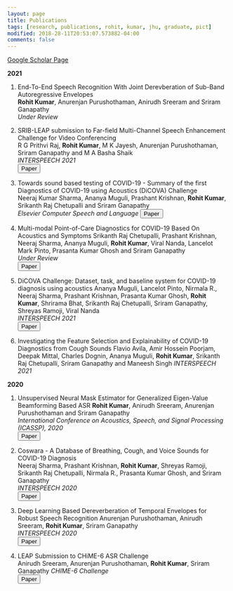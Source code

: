 ```yaml
---
layout: page
title: Publications 
tags: [research, publications, rohit, kumar, jhu, graduate, pict]
modified: 2018-28-11T20:53:07.573882-04:00
comments: false
---
```


[Google Scholar Page](https://scholar.google.com/citations?user=4PulMD4AAAAJ&hl=en)


**2021**

1. End-To-End Speech Recognition With Joint Derevberation of Sub-Band Autoregressive Envelopes  
**Rohit Kumar**, Anurenjan Purushothaman, Anirudh Sreeram and Sriram Ganapathy  
*Under Review*  

1. SRIB-LEAP submission to Far-field Multi-Channel Speech Enhancement Challenge for Video Conferencing  
R G Prithvi Raj, **Rohit Kumar**, M K Jayesh, Anurenjan Purushothaman, Sriram Ganapathy and M A Basha Shaik  
*INTERSPEECH 2021*  
[<button type="button" class="btn btn-info">Paper</button>](https://arxiv.org/pdf/2106.12763.pdf)

1. Towards sound based testing of COVID-19 - Summary of the first Diagnostics of COVID-19 using Acoustics (DiCOVA) Challenge  
Neeraj Kumar Sharma, Ananya Muguli, Prashant Krishnan, **Rohit Kumar**, Srikanth Raj Chetupalli and Sriram Ganapathy  
*Elsevier Computer Speech and Language*
[<button type="button" class="btn btn-info">Paper</button>](https://arxiv.org/pdf/2106.10997.pdf) 

1. Multi-modal Point-of-Care Diagnostics for COVID-19 Based On Acoustics and Symptoms
Srikanth Raj Chetupalli, Prashant Krishnan, Neeraj Sharma, Ananya Muguli, **Rohit Kumar**, Viral Nanda, Lancelot Mark Pinto, Prasanta Kumar Ghosh and Sriram Ganapathy  
*Under Review*  
[<button type="button" class="btn btn-info">Paper</button>](https://arxiv.org/pdf/2106.00639.pdf)

1. DiCOVA Challenge: Dataset, task, and baseline system for COVID-19 diagnosis using acoustics
Ananya Muguli, Lancelot Pinto, Nirmala R., Neeraj Sharma, Prashant Krishnan, Prasanta Kumar Ghosh, **Rohit Kumar**, Shrirama Bhat, Srikanth Raj Chetupalli, Sriram Ganapathy, Shreyas Ramoji, Viral Nanda  
*INTERSPEECH 2021*  
[<button type="button" class="btn btn-info">Paper</button>](https://arxiv.org/pdf/2103.09148.pdf)

1. Investigating the Feature Selection and Explainability of COVID-19 Diagnostics from Cough Sounds
Flavio Avila, Amir Hossein Poorjam, Deepak Mittal, Charles Dognin, Ananya Muguli, **Rohit Kumar**, Srikanth Raj Chetupalli, Sriram Ganapathy and Maneesh Singh
*INTERSPEECH 2021*

**2020**

1. Unsupervised Neural Mask Estimator for Generalized Eigen-Value Beamforming Based ASR
**Rohit Kumar**, Anirudh Sreeram, Anurenjan Purushothaman and Sriram Ganapathy  
*International Conference on Acoustics, Speech, and Signal Processing (ICASSP), 2020*  
[<button type="button" class="btn btn-info">Paper</button>](https://arxiv.org/pdf/1911.12617.pdf)  


1. Coswara - A Database of Breathing, Cough, and Voice Sounds for COVID-19 Diagnosis  
Neeraj Sharma, Prashant Krishnan, **Rohit Kumar**, Shreyas Ramoji, Srikanth Raj Chetupalli, Nirmala R., Prasanta Kumar Ghosh, and Sriram Ganapathy  
*INTERSPEECH 2020*  
[<button type="button" class="btn btn-info">Paper</button>](https://arxiv.org/pdf/2005.10548.pdf)

1. Deep Learning Based Dereverberation of Temporal Envelopes for Robust Speech Recognition 
Anurenjan Purushothaman, Anirudh Sreeram, **Rohit Kumar**, Sriram Ganapathy  
*INTERSPEECH 2020*  
[<button type="button" class="btn btn-info">Paper</button>](https://arxiv.org/pdf/2008.03339.pdf)

1. LEAP Submission to CHiME-6 ASR Challenge  
Anirudh Sreeram, Anurenjan Purushothaman, **Rohit Kumar**, Sriram Ganapathy 
*CHIME-6 Challenge*  
[<button type="button" class="btn btn-info">Paper</button>](https://arxiv.org/pdf/2005.11258.pdf)
